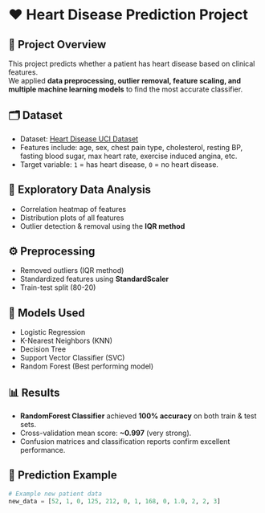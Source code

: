 # ❤️ Heart Disease Prediction Project

## 📌 Project Overview
This project predicts whether a patient has heart disease based on clinical features.  
We applied **data preprocessing, outlier removal, feature scaling, and multiple machine learning models** to find the most accurate classifier.

## 🗂 Dataset
- Dataset: [Heart Disease UCI Dataset](https://www.kaggle.com/ronitf/heart-disease-uci)  
- Features include: age, sex, chest pain type, cholesterol, resting BP, fasting blood sugar, max heart rate, exercise induced angina, etc.  
- Target variable: `1` = has heart disease, `0` = no heart disease.

## 🔎 Exploratory Data Analysis
- Correlation heatmap of features  
- Distribution plots of all features  
- Outlier detection & removal using the **IQR method**  

## ⚙️ Preprocessing
- Removed outliers (IQR method)  
- Standardized features using **StandardScaler**  
- Train-test split (80-20)  

## 🤖 Models Used
- Logistic Regression  
- K-Nearest Neighbors (KNN)  
- Decision Tree  
- Support Vector Classifier (SVC)  
- Random Forest (Best performing model)  

## 📊 Results
- **RandomForest Classifier** achieved **100% accuracy** on both train & test sets.  
- Cross-validation mean score: **~0.997** (very strong).  
- Confusion matrices and classification reports confirm excellent performance.

## 🚀 Prediction Example
```python
# Example new patient data
new_data = [52, 1, 0, 125, 212, 0, 1, 168, 0, 1.0, 2, 2, 3]
